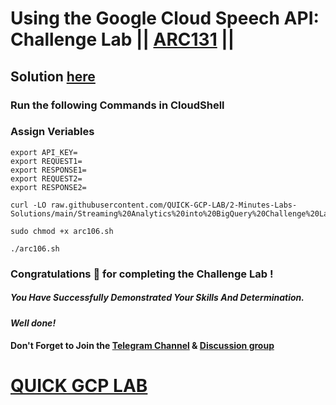 # Using the Google Cloud Speech API: Challenge Lab || [ARC131](https://www.cloudskillsboost.google/focuses/67215?parent=catalog) ||

## Solution [here]()

### Run the following Commands in CloudShell

### Assign Veriables
```
export API_KEY=
export REQUEST1=
export RESPONSE1=
export REQUEST2=
export RESPONSE2=
```
```
curl -LO raw.githubusercontent.com/QUICK-GCP-LAB/2-Minutes-Labs-Solutions/main/Streaming%20Analytics%20into%20BigQuery%20Challenge%20Lab/arc106.sh

sudo chmod +x arc106.sh

./arc106.sh
```

### Congratulations 🎉 for completing the Challenge Lab !

##### *You Have Successfully Demonstrated Your Skills And Determination.*

#### *Well done!*

#### Don't Forget to Join the [Telegram Channel](https://t.me/QuickGcpLab) & [Discussion group](https://t.me/QuickGcpLabChats)

# [QUICK GCP LAB](https://www.youtube.com/@quickgcplab)